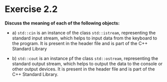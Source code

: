 # Exercise 2.2

**Discuss the meaning of each of the following objects:**

- a) `std::cin` is an instance of the class `std::istream`, representing the standard input stream, which helps to input data from the keyboard to the program. It is present in the <iostream> header file and is part of the C++ Standard Library

- b) `std::cout` is an instance pf the class `std::ostream`, representing the standard output stream, which helps to output the data to the console or other output devices. It is present in the <iostream> header file and is part of the C++ Standard Library.